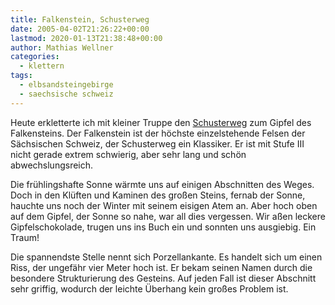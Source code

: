 ```yaml
---
title: Falkenstein, Schusterweg
date: 2005-04-02T21:26:22+00:00
lastmod: 2020-01-13T21:38:48+00:00
author: Mathias Wellner
categories:
  - klettern
tags:
  - elbsandsteingebirge
  - saechsische schweiz
---
```

Heute erkletterte ich mit kleiner Truppe den [Schusterweg](http://www.teufelsturm.de/wege/bewertungen/anzeige.php?wegnr=824) zum Gipfel des Falkensteins. Der Falkenstein ist der höchste einzelstehende Felsen der Sächsischen Schweiz, der Schusterweg ein Klassiker. Er ist mit Stufe III nicht gerade extrem schwierig, aber sehr lang und schön abwechslungsreich.

Die frühlingshafte Sonne wärmte uns auf einigen Abschnitten des Weges. Doch in den Klüften und Kaminen des großen Steins, fernab der Sonne, hauchte uns noch der Winter mit seinem eisigen Atem an. Aber hoch oben auf dem Gipfel, der Sonne so nahe, war all dies vergessen. Wir aßen leckere Gipfelschokolade, trugen uns ins Buch ein und sonnten uns ausgiebig. Ein Traum!

Die spannendste Stelle nennt sich Porzellankante. Es handelt sich um einen Riss, der ungefähr vier Meter hoch ist. Er bekam seinen Namen durch die besondere Strukturierung des Gesteins. Auf jeden Fall ist dieser Abschnitt sehr griffig, wodurch der leichte Überhang kein großes Problem ist.